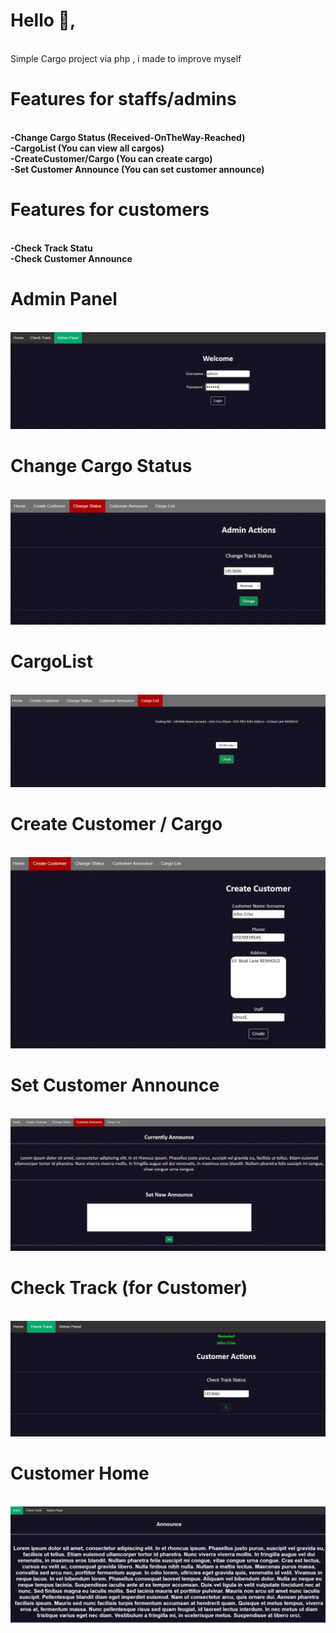 <h1>Hello 👋,</h1><br>
Simple Cargo project via php , i made to improve myself<br>

<h1>Features for staffs/admins</h1><br>
<strong>
 -Change Cargo Status (Received-OnTheWay-Reached)<br>
 -CargoList (You can view all cargos)<br>
 -CreateCustomer/Cargo (You can create cargo)<br>
 -Set Customer Announce (You can set customer announce)<br>
</strong>

<h1>Features for customers</h1><br>
<strong>
 -Check Track Statu<br>
 -Check Customer Announce<br>
</strong>

<h1>Admin Panel</h1><br>
<img src="https://github.com/mixass/Cargo-Project-via-php/blob/main/Images/admin-panel.png"><br>

<h1>Change Cargo Status</h1><br>
<img src="https://github.com/mixass/Cargo-Project-via-php/blob/main/Images/admin/admin-change-status.png?raw=true"><br>

<h1>CargoList</h1><br>
<img src="https://github.com/mixass/Cargo-Project-via-php/blob/main/Images/admin/cargo-list.png"><br>

<h1>Create Customer / Cargo</h1><br>
<img src="https://github.com/mixass/Cargo-Project-via-php/blob/main/Images/admin/create-customer.png"><br>

<h1>Set Customer Announce</h1><br>
<img src="https://github.com/mixass/Cargo-Project-via-php/blob/main/Images/admin/customer-announce.png"><br>

<h1>Check Track (for Customer)</h1><br>
<img src="https://github.com/mixass/Cargo-Project-via-php/blob/main/Images/customer-check-track.png"><br>

<h1>Customer Home</h1><br>
<img src="https://github.com/mixass/Cargo-Project-via-php/blob/main/Images/customer-home.png"><br>
